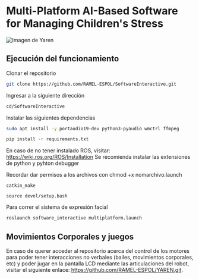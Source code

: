 # Multi-Platform AI-Based Software for Managing Children's Stress
![Imagen de Yaren](https://github.com/RAMEL-ESPOL/SoftwareInteractive/blob/main/MultiplatformSoftware.png)

## Ejecución del funcionamiento
Clonar el repositorio
```bash
git clone https://github.com/RAMEL-ESPOL/SoftwareInteractive.git
```

Ingresar a la siguiente dirección
```bash
cd/SoftwareInteractive
```

Instalar las siguientes dependencias
```bash
sudo apt install -y portaudio19-dev python3-pyaudio wmctrl ffmpeg
```

```bash
pip install -r requirements.txt
```

En caso de no tener instalado ROS, visitar: https://wiki.ros.org/ROS/Installation
Se recomienda instalar las extensiones de python y pyhton debugger

Recordar dar permisos a los archivos con chmod +x nomarchivo.launch

    catkin_make

    source devel/setup.bash

Para correr el sistema de expresión facial 
```bash
roslaunch software_interactive multiplatform.launch
```
## Movimientos Corporales y juegos
En caso de querer acceder al repositorio acerca del control de los motores para poder tener interacciones no verbales (bailes, movimientos corporales, etc) y poder jugar en la pantalla LCD mediante las articulaciones del robot, visitar el siguiente enlace: https://github.com/RAMEL-ESPOL/YAREN.git.
```






